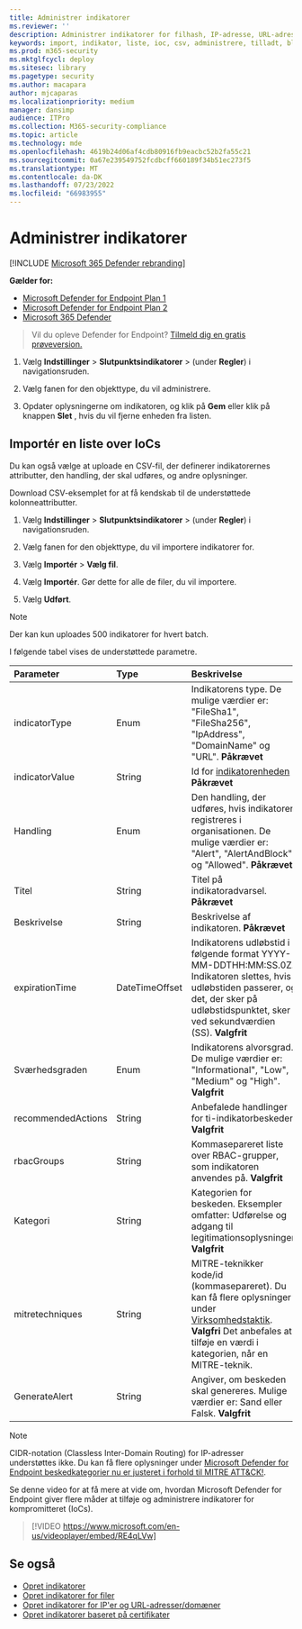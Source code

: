 ```yaml
---
title: Administrer indikatorer
ms.reviewer: ''
description: Administrer indikatorer for filhash, IP-adresse, URL-adresser eller domæner, der definerer registrering, forebyggelse og udeladelse af enheder.
keywords: import, indikator, liste, ioc, csv, administrere, tilladt, blokeret, bloker, ren, skadelig, filhash, ip-adresse, URL-adresser, domæne
ms.prod: m365-security
ms.mktglfcycl: deploy
ms.sitesec: library
ms.pagetype: security
ms.author: macapara
author: mjcaparas
ms.localizationpriority: medium
manager: dansimp
audience: ITPro
ms.collection: M365-security-compliance
ms.topic: article
ms.technology: mde
ms.openlocfilehash: 4619b24d06af4cdb80916fb9eacbc52b2fa55c21
ms.sourcegitcommit: 0a67e239549752fcdbcff660189f34b51ec273f5
ms.translationtype: MT
ms.contentlocale: da-DK
ms.lasthandoff: 07/23/2022
ms.locfileid: "66983955"
---
```

# <a name="manage-indicators"></a>Administrer indikatorer

[!INCLUDE [Microsoft 365 Defender rebranding](../../includes/microsoft-defender.md)]


**Gælder for:**
- [Microsoft Defender for Endpoint Plan 1](https://go.microsoft.com/fwlink/p/?linkid=2154037)
- [Microsoft Defender for Endpoint Plan 2](https://go.microsoft.com/fwlink/p/?linkid=2154037)
- [Microsoft 365 Defender](https://go.microsoft.com/fwlink/?linkid=2118804)


> Vil du opleve Defender for Endpoint? [Tilmeld dig en gratis prøveversion.](https://www.microsoft.com/WindowsForBusiness/windows-atp?ocid=docs-wdatp-automationexclusionlist-abovefoldlink)

1. Vælg **Indstillinger** \> **Slutpunktsindikatorer** \> (under **Regler**) i navigationsruden.

2. Vælg fanen for den objekttype, du vil administrere.

3. Opdater oplysningerne om indikatoren, og klik på **Gem** eller klik på knappen **Slet** , hvis du vil fjerne enheden fra listen.

## <a name="import-a-list-of-iocs"></a>Importér en liste over IoCs

Du kan også vælge at uploade en CSV-fil, der definerer indikatorernes attributter, den handling, der skal udføres, og andre oplysninger.

Download CSV-eksemplet for at få kendskab til de understøttede kolonneattributter.

1. Vælg **Indstillinger** \> **Slutpunktsindikatorer** \> (under **Regler**) i navigationsruden.

2. Vælg fanen for den objekttype, du vil importere indikatorer for.

3. Vælg **Importér** \> **Vælg fil**.

4. Vælg **Importér**. Gør dette for alle de filer, du vil importere.

5. Vælg **Udført**.

> [!NOTE]
> Der kan kun uploades 500 indikatorer for hvert batch.

I følgende tabel vises de understøttede parametre.

Parameter|Type|Beskrivelse
:---|:---|:---
indicatorType|Enum|Indikatorens type. De mulige værdier er: "FileSha1", "FileSha256", "IpAddress", "DomainName" og "URL". **Påkrævet**
indicatorValue|String|Id for [indikatorenheden](ti-indicator.md) . **Påkrævet**
Handling|Enum|Den handling, der udføres, hvis indikatoren registreres i organisationen. De mulige værdier er: "Alert", "AlertAndBlock" og "Allowed". **Påkrævet**
Titel|String|Titel på indikatoradvarsel. **Påkrævet**
Beskrivelse|String| Beskrivelse af indikatoren. **Påkrævet**
expirationTime|DateTimeOffset|Indikatorens udløbstid i følgende format YYYY-MM-DDTHH:MM:SS.0Z. Indikatoren slettes, hvis udløbstiden passerer, og det, der sker på udløbstidspunktet, sker ved sekundværdien (SS). **Valgfrit**
Sværhedsgraden|Enum|Indikatorens alvorsgrad. De mulige værdier er: "Informational", "Low", "Medium" og "High". **Valgfrit**
recommendedActions|String|Anbefalede handlinger for ti-indikatorbeskeder. **Valgfrit**
rbacGroups|String|Kommasepareret liste over RBAC-grupper, som indikatoren anvendes på. **Valgfrit**
Kategori|String|Kategorien for beskeden. Eksempler omfatter: Udførelse og adgang til legitimationsoplysninger. **Valgfrit**
mitretechniques|String|MITRE-teknikker kode/id (kommasepareret). Du kan få flere oplysninger under [Virksomhedstaktik](https://attack.mitre.org/tactics/enterprise/). **Valgfri** Det anbefales at tilføje en værdi i kategorien, når en MITRE-teknik.
GenerateAlert|String|Angiver, om beskeden skal genereres. Mulige værdier er: Sand eller Falsk. **Valgfrit**

> [!NOTE]
> CIDR-notation (Classless Inter-Domain Routing) for IP-adresser understøttes ikke.
Du kan få flere oplysninger under [Microsoft Defender for Endpoint beskedkategorier nu er justeret i forhold til MITRE ATT&CK!](https://techcommunity.microsoft.com/t5/microsoft-defender-for-endpoint/microsoft-defender-atp-alert-categories-are-now-aligned-with/ba-p/732748).

Se denne video for at få mere at vide om, hvordan Microsoft Defender for Endpoint giver flere måder at tilføje og administrere indikatorer for kompromitteret (IoCs). 
> [!VIDEO https://www.microsoft.com/en-us/videoplayer/embed/RE4qLVw]

## <a name="see-also"></a>Se også

- [Opret indikatorer](manage-indicators.md)
- [Opret indikatorer for filer](indicator-file.md)
- [Opret indikatorer for IP'er og URL-adresser/domæner](indicator-ip-domain.md)
- [Opret indikatorer baseret på certifikater](indicator-certificates.md)
